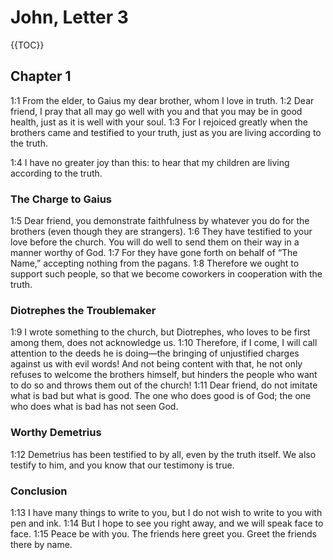 #  John, Letter 3

{{TOC}}

## Chapter 1

<a name="1:1">1:1</a> From the elder, to Gaius my dear brother, whom I love in truth. <a name="1:2">1:2</a> Dear friend, I pray that all may go well with you and that you may be in good health, just as it is well with your soul. <a name="1:3">1:3</a> For I rejoiced greatly when the brothers came and testified to your truth, just as you are living according to the truth.

<a name="1:4">1:4</a> I have no greater joy than this: to hear that my children are living according to the truth.

### The Charge to Gaius

<a name="1:5">1:5</a> Dear friend, you demonstrate faithfulness by whatever you do for the brothers (even though they are strangers). <a name="1:6">1:6</a> They have testified to your love before the church. You will do well to send them on their way in a manner worthy of God. <a name="1:7">1:7</a> For they have gone forth on behalf of “The Name,” accepting nothing from the pagans. <a name="1:8">1:8</a> Therefore we ought to support such people, so that we become coworkers in cooperation with the truth.

### Diotrephes the Troublemaker

<a name="1:9">1:9</a> I wrote something to the church, but Diotrephes, who loves to be first among them, does not acknowledge us. <a name="1:10">1:10</a> Therefore, if I come, I will call attention to the deeds he is doing—the bringing of unjustified charges against us with evil words! And not being content with that, he not only refuses to welcome the brothers himself, but hinders the people who want to do so and throws them out of the church! <a name="1:11">1:11</a> Dear friend, do not imitate what is bad but what is good. The one who does good is of God; the one who does what is bad has not seen God.

### Worthy Demetrius

<a name="1:12">1:12</a> Demetrius has been testified to by all, even by the truth itself. We also testify to him, and you know that our testimony is true.

### Conclusion

<a name="1:13">1:13</a> I have many things to write to you, but I do not wish to write to you with pen and ink. <a name="1:14">1:14</a> But I hope to see you right away, and we will speak face to face. <a name="1:15">1:15</a> Peace be with you. The friends here greet you. Greet the friends there by name.